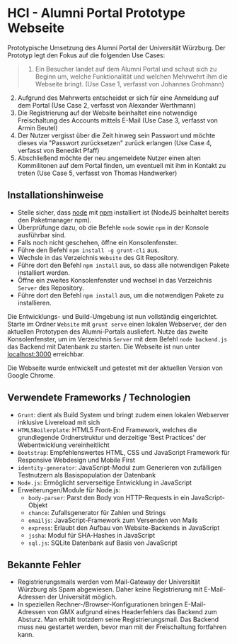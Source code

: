 # HCI - Alumni Portal Prototype Webseite

Prototypische Umsetzung des Alumni Portal der Universität Würzburg. Der Prototyp legt den Fokus auf die folgenden Use Cases:
> 1. Ein Besucher landet auf dem Alumni Portal und schaut sich zu Beginn um, welche Funktionalität und welchen Mehrwehrt ihm die Webseite bringt. (Use Case 1, verfasst von Johannes Grohmann)
2. Aufgrund des Mehrwerts entscheidet er sich für eine Anmeldung auf dem Portal (Use Case 2, verfasst von Alexander Werthmann)
3. Die Registrierung auf der Website beinhaltet eine notwendige Freischaltung des Accounts mittels E-Mail (Use Case 3, verfasst von Armin Beutel)
4. Der Nutzer vergisst über die Zeit hinweg sein Passwort und möchte dieses via "Passwort zurücksetzen" zurück erlangen (Use Case 4, verfasst von Benedikt Pfaff)
5. Abschließend möchte der neu angemeldete Nutzer einen alten Kommilitonen auf dem Portal finden, um eventuell mit ihm in Kontakt zu treten (Use Case 5, verfasst von Thomas Handwerker)

## Installationshinweise

* Stelle sicher, dass [node](https://nodejs.org/) mit [npm](https://www.npmjs.com/) installiert ist (NodeJS beinhaltet bereits den Paketmanager npm).
* Überprüfunge dazu, ob die Befehle `node` sowie `npm` in der Konsole ausführbar sind.
* Falls noch nicht geschehen, öffne ein Konsolenfenster.
* Führe den Befehl `npm install -g grunt-cli` aus.
* Wechsle in das Verzeichnis `Website` des Git Repository.
* Führe dort den Befehl `npm install` aus, so dass alle notwendigen Pakete installiert werden.
* Öffne ein zweites Konsolenfenster und wechsel in das Verzeichnis `Server` des Repository.
* Führe dort den Befehl `npm install` aus, um die notwendigen Pakete zu installieren.

Die Entwicklungs- und Build-Umgebung ist nun vollständig eingerichtet. Starte im Ordner `Website` mit `grunt serve` einen lokalen Webserver, der den aktuellen Prototypen des Alumni-Portals ausliefert. Nutze das zweite Konsolenfenster, um im Verzeichnis `Server` mit dem Befehl `node backend.js` das Backend mit Datenbank zu starten. Die Webseite ist nun unter [localhost:3000](http://localhost:3000) erreichbar.

Die Webseite wurde entwickelt und getestet mit der aktuellen Version von Google Chrome.

## Verwendete Frameworks / Technologien

* `Grunt`: dient als Build System und bringt zudem einen lokalen Webserver inklusive Livereload mit sich
* `HTML5Boilerplate`: HTML5 Front-End Framework, welches die grundlegende Ordnerstruktur und derzeitige 'Best Practices' der Webentwicklung vereinheitlicht
* `Bootstrap`: Empfehlenswertes HTML, CSS und JavaScript Framework für Responsive Webdesign und Mobile First
* `identity-generator`: JavaScript-Modul zum Generieren von zufälligen Testnutzern als Basispopulation der Datenbank
* `Node.js`: Ermöglicht serverseitige Entwicklung in JavaScript
* Erweiterungen/Module für Node.js:
	- `body-parser`: Parst den Body von HTTP-Requests in ein JavaScript-Objekt
	- `chance`: Zufallsgenerator für Zahlen und Strings
	- `emailjs`: JavaScript-Framework zum Versenden von Mails
	- `express`: Erlaubt den Aufbau von Website-Backends in JavaScript
	- `jssha`: Modul für SHA-Hashes in JavaScript
	- `sql.js`: SQLite Datenbank auf Basis von JavaScript
	
	
## Bekannte Fehler
* Registrierungsmails werden vom Mail-Gateway der Universität Würzburg als Spam abgewiesen. Daher keine Registrierung mit E-Mail-Adressen der Universität möglich.
* In speziellen Rechner-/Browser-Konfigurationen bringen E-Mail-Adressen von GMX aufgrund eines Headerfehlers das Backend zum Absturz. Man erhält trotzdem seine Registrierungsmail. Das Backend muss neu gestartet werden, bevor man mit der Freischaltung fortfahren kann.
